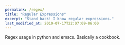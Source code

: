 ```yaml
---
permalink: /regex/
title: "Regular Expressions"
excerpt: "Stand back! I know regular expressions."
last_modified_at: 2019-07-17T22:07:09-06:00
---
```


Regex usage in python and emacs. Basically a cookbook.

